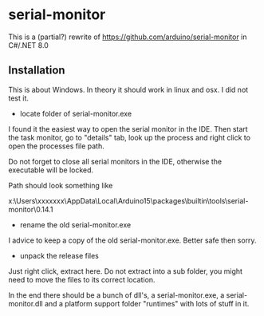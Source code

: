 # serial-monitor

This is a (partial?) rewrite of https://github.com/arduino/serial-monitor in C#/.NET 8.0


## Installation

This is about Windows. In theory it should work in linux and osx. I did not test it.

* locate folder of serial-monitor.exe

I found it the easiest way to open the serial monitor in the IDE. Then start the task monitor,
go to "details" tab, look up the process and right click to open the processes file path.

Do not forget to close all serial monitors in the IDE, otherwise the executable will be locked.

Path should look something like

x:\Users\xxxxxxx\AppData\Local\Arduino15\packages\builtin\tools\serial-monitor\0.14.1

* rename the old serial-monitor.exe

I advice to keep a copy of the old serial-monitor.exe. Better safe then sorry.

* unpack the release files

Just right click, extract here. Do not extract into a sub folder, you might need to move the files 
to its correct location.

In the end there should be a bunch of dll's, a serial-monitor.exe, a serial-monitor.dll and a 
platform support folder "runtimes" with lots of stuff in it.

